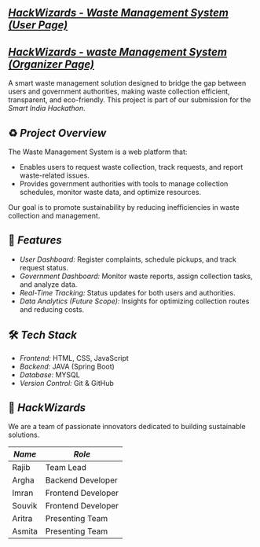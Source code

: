 ## [*HackWizards - Waste Management System (User Page)*](https://hackwizards.netlify.app/)
## [*HackWizards - waste Management System (Organizer Page)*](https://hackwizards2govt.netlify.app/)

A smart waste management solution designed to bridge the gap between users and government authorities, making waste collection efficient, transparent, and eco-friendly. This project is part of our submission for the *Smart India Hackathon*.

## ♻️ *Project Overview*
The Waste Management System is a web platform that:
- Enables users to request waste collection, track requests, and report waste-related issues.
- Provides government authorities with tools to manage collection schedules, monitor waste data, and optimize resources.

Our goal is to promote sustainability by reducing inefficiencies in waste collection and management.

## 🚀 *Features*
- *User Dashboard:* Register complaints, schedule pickups, and track request status.
- *Government Dashboard:* Monitor waste reports, assign collection tasks, and analyze data.
- *Real-Time Tracking:* Status updates for both users and authorities.
- *Data Analytics (Future Scope):* Insights for optimizing collection routes and reducing costs.

## 🛠️ *Tech Stack*
- *Frontend:* HTML, CSS, JavaScript
- *Backend:* JAVA (Spring Boot)
- *Database:* MYSQL
- *Version Control:* Git & GitHub

## 👥 *HackWizards*

We are a team of passionate innovators dedicated to building sustainable solutions.

| *Name*         | *Role*              |
|------------------|-----------------------|
| Rajib     | Team Lead   |
| Argha     | Backend Developer     |
| Imran     | Frontend Developer    |
| Souvik     | Frontend Developer     |
| Aritra     | Presenting Team     |
| Asmita     | Presenting Team    |